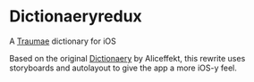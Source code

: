 Dictionaeryredux
================

A [Traumae](http://wiki.xxiivv.com/traumae) dictionary for iOS


Based on the original [Dictionaery](https://github.com/aliceffekt/dictionaery) by Aliceffekt, this rewrite uses storyboards and autolayout to give the app a more iOS-y feel.
